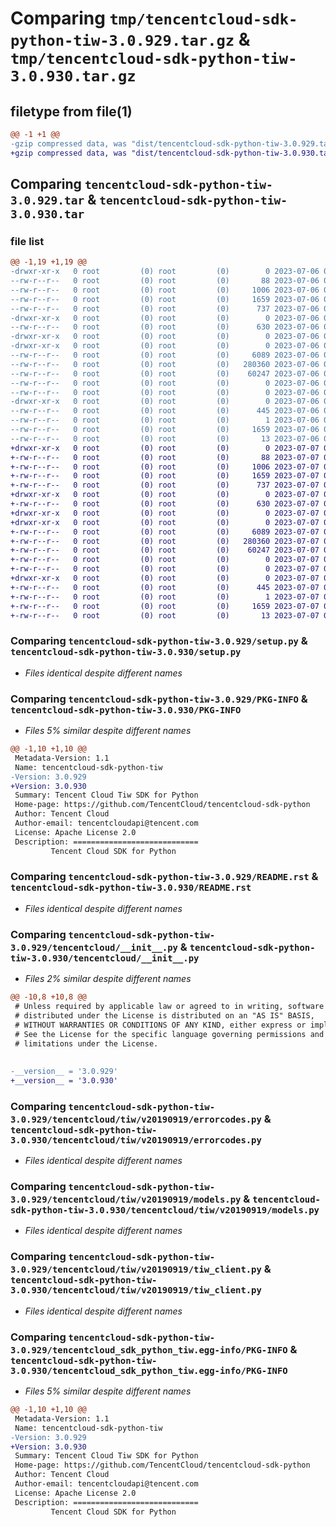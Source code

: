 # Comparing `tmp/tencentcloud-sdk-python-tiw-3.0.929.tar.gz` & `tmp/tencentcloud-sdk-python-tiw-3.0.930.tar.gz`

## filetype from file(1)

```diff
@@ -1 +1 @@
-gzip compressed data, was "dist/tencentcloud-sdk-python-tiw-3.0.929.tar", last modified: Thu Jul  6 00:36:45 2023, max compression
+gzip compressed data, was "dist/tencentcloud-sdk-python-tiw-3.0.930.tar", last modified: Fri Jul  7 00:34:44 2023, max compression
```

## Comparing `tencentcloud-sdk-python-tiw-3.0.929.tar` & `tencentcloud-sdk-python-tiw-3.0.930.tar`

### file list

```diff
@@ -1,19 +1,19 @@
-drwxr-xr-x   0 root         (0) root         (0)        0 2023-07-06 00:36:45.000000 tencentcloud-sdk-python-tiw-3.0.929/
--rw-r--r--   0 root         (0) root         (0)       88 2023-07-06 00:36:45.000000 tencentcloud-sdk-python-tiw-3.0.929/setup.cfg
--rw-r--r--   0 root         (0) root         (0)     1006 2023-07-06 00:36:45.000000 tencentcloud-sdk-python-tiw-3.0.929/setup.py
--rw-r--r--   0 root         (0) root         (0)     1659 2023-07-06 00:36:45.000000 tencentcloud-sdk-python-tiw-3.0.929/PKG-INFO
--rw-r--r--   0 root         (0) root         (0)      737 2023-07-06 00:36:45.000000 tencentcloud-sdk-python-tiw-3.0.929/README.rst
-drwxr-xr-x   0 root         (0) root         (0)        0 2023-07-06 00:36:45.000000 tencentcloud-sdk-python-tiw-3.0.929/tencentcloud/
--rw-r--r--   0 root         (0) root         (0)      630 2023-07-06 00:36:45.000000 tencentcloud-sdk-python-tiw-3.0.929/tencentcloud/__init__.py
-drwxr-xr-x   0 root         (0) root         (0)        0 2023-07-06 00:36:45.000000 tencentcloud-sdk-python-tiw-3.0.929/tencentcloud/tiw/
-drwxr-xr-x   0 root         (0) root         (0)        0 2023-07-06 00:36:45.000000 tencentcloud-sdk-python-tiw-3.0.929/tencentcloud/tiw/v20190919/
--rw-r--r--   0 root         (0) root         (0)     6089 2023-07-06 00:36:45.000000 tencentcloud-sdk-python-tiw-3.0.929/tencentcloud/tiw/v20190919/errorcodes.py
--rw-r--r--   0 root         (0) root         (0)   280360 2023-07-06 00:36:45.000000 tencentcloud-sdk-python-tiw-3.0.929/tencentcloud/tiw/v20190919/models.py
--rw-r--r--   0 root         (0) root         (0)    60247 2023-07-06 00:36:45.000000 tencentcloud-sdk-python-tiw-3.0.929/tencentcloud/tiw/v20190919/tiw_client.py
--rw-r--r--   0 root         (0) root         (0)        0 2023-07-06 00:36:45.000000 tencentcloud-sdk-python-tiw-3.0.929/tencentcloud/tiw/v20190919/__init__.py
--rw-r--r--   0 root         (0) root         (0)        0 2023-07-06 00:36:45.000000 tencentcloud-sdk-python-tiw-3.0.929/tencentcloud/tiw/__init__.py
-drwxr-xr-x   0 root         (0) root         (0)        0 2023-07-06 00:36:45.000000 tencentcloud-sdk-python-tiw-3.0.929/tencentcloud_sdk_python_tiw.egg-info/
--rw-r--r--   0 root         (0) root         (0)      445 2023-07-06 00:36:45.000000 tencentcloud-sdk-python-tiw-3.0.929/tencentcloud_sdk_python_tiw.egg-info/SOURCES.txt
--rw-r--r--   0 root         (0) root         (0)        1 2023-07-06 00:36:45.000000 tencentcloud-sdk-python-tiw-3.0.929/tencentcloud_sdk_python_tiw.egg-info/dependency_links.txt
--rw-r--r--   0 root         (0) root         (0)     1659 2023-07-06 00:36:45.000000 tencentcloud-sdk-python-tiw-3.0.929/tencentcloud_sdk_python_tiw.egg-info/PKG-INFO
--rw-r--r--   0 root         (0) root         (0)       13 2023-07-06 00:36:45.000000 tencentcloud-sdk-python-tiw-3.0.929/tencentcloud_sdk_python_tiw.egg-info/top_level.txt
+drwxr-xr-x   0 root         (0) root         (0)        0 2023-07-07 00:34:44.000000 tencentcloud-sdk-python-tiw-3.0.930/
+-rw-r--r--   0 root         (0) root         (0)       88 2023-07-07 00:34:44.000000 tencentcloud-sdk-python-tiw-3.0.930/setup.cfg
+-rw-r--r--   0 root         (0) root         (0)     1006 2023-07-07 00:34:44.000000 tencentcloud-sdk-python-tiw-3.0.930/setup.py
+-rw-r--r--   0 root         (0) root         (0)     1659 2023-07-07 00:34:44.000000 tencentcloud-sdk-python-tiw-3.0.930/PKG-INFO
+-rw-r--r--   0 root         (0) root         (0)      737 2023-07-07 00:34:44.000000 tencentcloud-sdk-python-tiw-3.0.930/README.rst
+drwxr-xr-x   0 root         (0) root         (0)        0 2023-07-07 00:34:44.000000 tencentcloud-sdk-python-tiw-3.0.930/tencentcloud/
+-rw-r--r--   0 root         (0) root         (0)      630 2023-07-07 00:34:44.000000 tencentcloud-sdk-python-tiw-3.0.930/tencentcloud/__init__.py
+drwxr-xr-x   0 root         (0) root         (0)        0 2023-07-07 00:34:44.000000 tencentcloud-sdk-python-tiw-3.0.930/tencentcloud/tiw/
+drwxr-xr-x   0 root         (0) root         (0)        0 2023-07-07 00:34:44.000000 tencentcloud-sdk-python-tiw-3.0.930/tencentcloud/tiw/v20190919/
+-rw-r--r--   0 root         (0) root         (0)     6089 2023-07-07 00:34:44.000000 tencentcloud-sdk-python-tiw-3.0.930/tencentcloud/tiw/v20190919/errorcodes.py
+-rw-r--r--   0 root         (0) root         (0)   280360 2023-07-07 00:34:44.000000 tencentcloud-sdk-python-tiw-3.0.930/tencentcloud/tiw/v20190919/models.py
+-rw-r--r--   0 root         (0) root         (0)    60247 2023-07-07 00:34:44.000000 tencentcloud-sdk-python-tiw-3.0.930/tencentcloud/tiw/v20190919/tiw_client.py
+-rw-r--r--   0 root         (0) root         (0)        0 2023-07-07 00:34:44.000000 tencentcloud-sdk-python-tiw-3.0.930/tencentcloud/tiw/v20190919/__init__.py
+-rw-r--r--   0 root         (0) root         (0)        0 2023-07-07 00:34:44.000000 tencentcloud-sdk-python-tiw-3.0.930/tencentcloud/tiw/__init__.py
+drwxr-xr-x   0 root         (0) root         (0)        0 2023-07-07 00:34:44.000000 tencentcloud-sdk-python-tiw-3.0.930/tencentcloud_sdk_python_tiw.egg-info/
+-rw-r--r--   0 root         (0) root         (0)      445 2023-07-07 00:34:44.000000 tencentcloud-sdk-python-tiw-3.0.930/tencentcloud_sdk_python_tiw.egg-info/SOURCES.txt
+-rw-r--r--   0 root         (0) root         (0)        1 2023-07-07 00:34:44.000000 tencentcloud-sdk-python-tiw-3.0.930/tencentcloud_sdk_python_tiw.egg-info/dependency_links.txt
+-rw-r--r--   0 root         (0) root         (0)     1659 2023-07-07 00:34:44.000000 tencentcloud-sdk-python-tiw-3.0.930/tencentcloud_sdk_python_tiw.egg-info/PKG-INFO
+-rw-r--r--   0 root         (0) root         (0)       13 2023-07-07 00:34:44.000000 tencentcloud-sdk-python-tiw-3.0.930/tencentcloud_sdk_python_tiw.egg-info/top_level.txt
```

### Comparing `tencentcloud-sdk-python-tiw-3.0.929/setup.py` & `tencentcloud-sdk-python-tiw-3.0.930/setup.py`

 * *Files identical despite different names*

### Comparing `tencentcloud-sdk-python-tiw-3.0.929/PKG-INFO` & `tencentcloud-sdk-python-tiw-3.0.930/PKG-INFO`

 * *Files 5% similar despite different names*

```diff
@@ -1,10 +1,10 @@
 Metadata-Version: 1.1
 Name: tencentcloud-sdk-python-tiw
-Version: 3.0.929
+Version: 3.0.930
 Summary: Tencent Cloud Tiw SDK for Python
 Home-page: https://github.com/TencentCloud/tencentcloud-sdk-python
 Author: Tencent Cloud
 Author-email: tencentcloudapi@tencent.com
 License: Apache License 2.0
 Description: ============================
         Tencent Cloud SDK for Python
```

### Comparing `tencentcloud-sdk-python-tiw-3.0.929/README.rst` & `tencentcloud-sdk-python-tiw-3.0.930/README.rst`

 * *Files identical despite different names*

### Comparing `tencentcloud-sdk-python-tiw-3.0.929/tencentcloud/__init__.py` & `tencentcloud-sdk-python-tiw-3.0.930/tencentcloud/__init__.py`

 * *Files 2% similar despite different names*

```diff
@@ -10,8 +10,8 @@
 # Unless required by applicable law or agreed to in writing, software
 # distributed under the License is distributed on an "AS IS" BASIS,
 # WITHOUT WARRANTIES OR CONDITIONS OF ANY KIND, either express or implied.
 # See the License for the specific language governing permissions and
 # limitations under the License.
 
 
-__version__ = '3.0.929'
+__version__ = '3.0.930'
```

### Comparing `tencentcloud-sdk-python-tiw-3.0.929/tencentcloud/tiw/v20190919/errorcodes.py` & `tencentcloud-sdk-python-tiw-3.0.930/tencentcloud/tiw/v20190919/errorcodes.py`

 * *Files identical despite different names*

### Comparing `tencentcloud-sdk-python-tiw-3.0.929/tencentcloud/tiw/v20190919/models.py` & `tencentcloud-sdk-python-tiw-3.0.930/tencentcloud/tiw/v20190919/models.py`

 * *Files identical despite different names*

### Comparing `tencentcloud-sdk-python-tiw-3.0.929/tencentcloud/tiw/v20190919/tiw_client.py` & `tencentcloud-sdk-python-tiw-3.0.930/tencentcloud/tiw/v20190919/tiw_client.py`

 * *Files identical despite different names*

### Comparing `tencentcloud-sdk-python-tiw-3.0.929/tencentcloud_sdk_python_tiw.egg-info/PKG-INFO` & `tencentcloud-sdk-python-tiw-3.0.930/tencentcloud_sdk_python_tiw.egg-info/PKG-INFO`

 * *Files 5% similar despite different names*

```diff
@@ -1,10 +1,10 @@
 Metadata-Version: 1.1
 Name: tencentcloud-sdk-python-tiw
-Version: 3.0.929
+Version: 3.0.930
 Summary: Tencent Cloud Tiw SDK for Python
 Home-page: https://github.com/TencentCloud/tencentcloud-sdk-python
 Author: Tencent Cloud
 Author-email: tencentcloudapi@tencent.com
 License: Apache License 2.0
 Description: ============================
         Tencent Cloud SDK for Python
```

